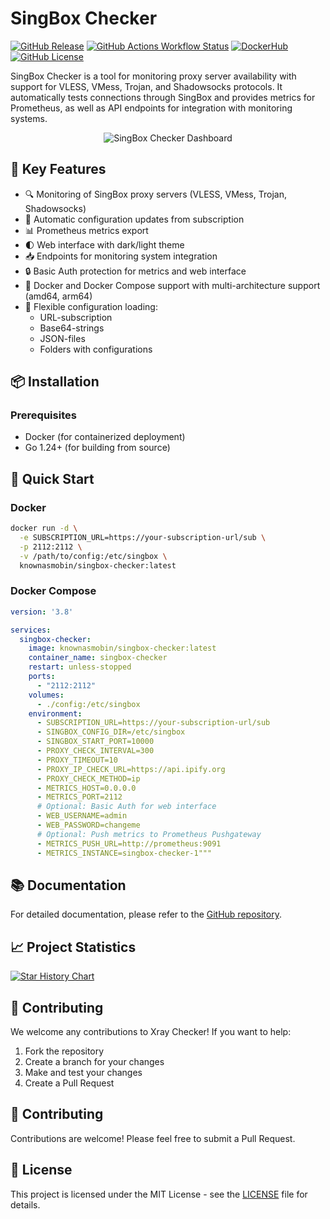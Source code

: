 # SingBox Checker

[![GitHub Release](https://img.shields.io/github/v/release/knownasmobin/singbox-checker?style=flat&color=blue)](https://github.com/knownasmobin/singbox-checker/releases/latest)
[![GitHub Actions Workflow Status](https://img.shields.io/github/actions/workflow/status/knownasmobin/singbox-checker/build-publish.yml)](https://github.com/knownasmobin/singbox-checker/actions/workflows/build-publish.yml)
[![DockerHub](https://img.shields.io/badge/DockerHub-knownasmobin%2Fsingbox--checker-blue)](https://hub.docker.com/r/knownasmobin/singbox-checker/)
[![GitHub License](https://img.shields.io/github/license/knownasmobin/singbox-checker?color=greeen)](https://github.com/knownasmobin/singbox-checker/blob/main/LICENSE)

SingBox Checker is a tool for monitoring proxy server availability with support for VLESS, VMess, Trojan, and Shadowsocks protocols. It automatically tests connections through SingBox and provides metrics for Prometheus, as well as API endpoints for integration with monitoring systems.

<div align="center">
  <img src=".github/screen/singbox-checker.png" alt="SingBox Checker Dashboard">
</div>

## 🚀 Key Features

- 🔍 Monitoring of SingBox proxy servers (VLESS, VMess, Trojan, Shadowsocks)
- 🔄 Automatic configuration updates from subscription
- 📊 Prometheus metrics export
- 🌓 Web interface with dark/light theme
- 📥 Endpoints for monitoring system integration
- 🔒 Basic Auth protection for metrics and web interface
- 🐳 Docker and Docker Compose support with multi-architecture support (amd64, arm64)
- 📝 Flexible configuration loading:
  - URL-subscription
  - Base64-strings
  - JSON-files
  - Folders with configurations

## 📦 Installation

### Prerequisites

- Docker (for containerized deployment)
- Go 1.24+ (for building from source)

## 🚀 Quick Start

### Docker

```bash
docker run -d \
  -e SUBSCRIPTION_URL=https://your-subscription-url/sub \
  -p 2112:2112 \
  -v /path/to/config:/etc/singbox \
  knownasmobin/singbox-checker:latest
```

### Docker Compose

```yaml
version: '3.8'

services:
  singbox-checker:
    image: knownasmobin/singbox-checker:latest
    container_name: singbox-checker
    restart: unless-stopped
    ports:
      - "2112:2112"
    volumes:
      - ./config:/etc/singbox
    environment:
      - SUBSCRIPTION_URL=https://your-subscription-url/sub
      - SINGBOX_CONFIG_DIR=/etc/singbox
      - SINGBOX_START_PORT=10000
      - PROXY_CHECK_INTERVAL=300
      - PROXY_TIMEOUT=10
      - PROXY_IP_CHECK_URL=https://api.ipify.org
      - PROXY_CHECK_METHOD=ip
      - METRICS_HOST=0.0.0.0
      - METRICS_PORT=2112
      # Optional: Basic Auth for web interface
      - WEB_USERNAME=admin
      - WEB_PASSWORD=changeme
      # Optional: Push metrics to Prometheus Pushgateway
      - METRICS_PUSH_URL=http://prometheus:9091
      - METRICS_INSTANCE=singbox-checker-1"""

```

## 📚 Documentation

For detailed documentation, please refer to the [GitHub repository](https://github.com/knownasmobin/singbox-checker).

## 📈 Project Statistics

<a href="https://star-history.com/#kutovoys/xray-checker&Date">
 <picture>
   <source media="(prefers-color-scheme: dark)" srcset="https://api.star-history.com/svg?repos=kutovoys/xray-checker&type=Date&theme=dark" />
   <source media="(prefers-color-scheme: light)" srcset="https://api.star-history.com/svg?repos=kutovoys/xray-checker&type=Date" />
   <img alt="Star History Chart" src="https://api.star-history.com/svg?repos=kutovoys/xray-checker&type=Date" />
 </picture>
</a>

## 🤝 Contributing

We welcome any contributions to Xray Checker! If you want to help:

1. Fork the repository
2. Create a branch for your changes
3. Make and test your changes
4. Create a Pull Request

## 🤝 Contributing

Contributions are welcome! Please feel free to submit a Pull Request.

## 📄 License

This project is licensed under the MIT License - see the [LICENSE](LICENSE) file for details.

